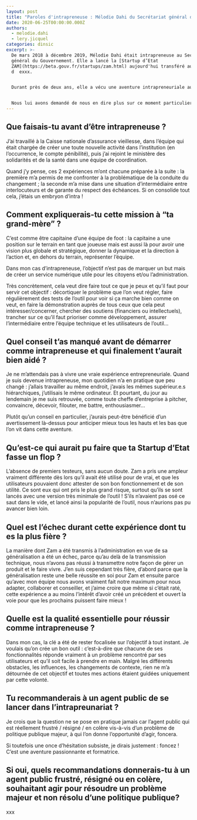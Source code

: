 ```yaml
---
layout: post
title: "Paroles d'intrapreneuse : Mélodie Dahi du Secrétariat général du Gouvernement"
date: 2020-06-25T00:00:00.000Z
authors:
  - melodie.dahi
  - lery.jicquel
categories: dinsic
excerpt: >-
  De mars 2018 à décembre 2019, Mélodie Dahi était intrapreneuse au Secrétariat
  général du Gouvernement. Elle a lancé la [Startup d’Etat
  ZAM](https://beta.gouv.fr/startups/zam.html) aujourd'hui transféré au sein
  d  exxx.


  Durant près de deux ans, elle a vécu une aventure intrapreneuriale au sein de l’incubateur des services numériques de l’État membre du réseau [beta.gouv.fr](https://beta.gouv.fr/approche/).


  Nous lui avons demandé de nous en dire plus sur ce moment particulier de sa carrière.
---
```

## Que faisais-tu avant d’être intrapreneuse ?

J’ai travaillé à la Caisse nationale d’assurance vieillesse, dans l’équipe qui était chargée de créer une toute nouvelle activité dans l’institution (en l’occurrence, le compte pénibilité), puis j’ai rejoint le ministère des solidarités et de la santé dans une équipe de coordination.

Quand j’y pense, ces 2 expériences m’ont chacune préparée à la suite : la première m’a permis de me confronter à la problématique de la conduite du changement ; la seconde m’a mise dans une situation d’intermédiaire entre interlocuteurs et de garante du respect des échéances. Si on consolide tout cela, j’étais un embryon d’intra !

## Comment expliquerais-tu cette mission à “ta grand-mère” ?

C’est comme être capitaine d’une équipe de foot : la capitaine a une position sur le terrain en tant que joueuse mais est aussi là pour avoir une vision plus globale et stratégique, donner la dynamique et la direction à l’action et, en dehors du terrain, représenter l’équipe.

Dans mon cas d’intrapreneuse, l’objectif n’est pas de marquer un but mais de créer un service numérique utile pour les citoyens et/ou l’administration.

Très concrètement, cela veut dire faire tout ce que je peux et qu’il faut pour servir cet objectif : décortiquer le problème que l’on veut régler, faire régulièrement des tests de l’outil pour voir si ça marche bien comme on veut, en faire la démonstration auprès de tous ceux que cela peut intéresser/concerner, chercher des soutiens (financiers ou intellectuels), trancher sur ce qu’il faut prioriser comme développement, assurer l’intermédiaire entre l’équipe technique et les utilisateurs de l’outil...

## Quel conseil t’as manqué avant de démarrer comme intrapreneuse et qui finalement t’aurait bien aidé ?

Je ne m’attendais pas à vivre une vraie expérience entrepreneuriale. Quand je suis devenue intrapreneuse, mon quotidien n’a en pratique que peu changé : j’allais travailler au même endroit, j’avais les mêmes supérieur.e.s hiérarchiques, j’utilisais le même ordinateur. Et pourtant, du jour au lendemain je me suis retrouvée, comme toute cheffe d’entreprise à pitcher, convaincre, décevoir, filouter, me battre, enthousiasmer…

Plutôt qu’un conseil en particulier, j’aurais peut-être bénéficié d’un avertissement là-dessus pour anticiper mieux tous les hauts et les bas que l’on vit dans cette aventure.

## Qu’est-ce qui aurait pu faire que ta Startup d’Etat fasse un flop ?

L’absence de premiers testeurs, sans aucun doute. Zam a pris une ampleur vraiment différente dès lors qu’il avait été utilisé pour de vrai, et que les utilisateurs pouvaient donc attester de son bon fonctionnement et de son utilité. Ce sont eux qui ont pris le plus grand risque, surtout qu’ils se sont lancés avec une version très minimale de l’outil ! S’ils n’avaient pas osé ce saut dans le vide, et lancé ainsi la popularité de l’outil, nous n’aurions pas pu avancer bien loin.

## Quel est l’échec durant cette expérience dont tu es la plus fière ?

La manière dont Zam a été transmis à l’administration en vue de sa généralisation a été un échec, parce qu’au delà de la transmission technique, nous n’avons pas réussi à transmettre notre façon de gérer un produit et le faire vivre. J’en suis cependant très fière, d’abord parce que la généralisation reste une belle réussite en soi pour Zam et ensuite parce qu’avec mon équipe nous avons vraiment fait notre maximum pour nous adapter, collaborer et conseiller, et j’aime croire que même si c’était raté, cette expérience a au moins l’intérêt d’avoir créé un précédent et ouvert la voie pour que les prochains puissent faire mieux !

## Quelle est la qualité essentielle pour réussir comme intrapreneuse ?

Dans mon cas, la clé a été de rester focalisée sur l’objectif à tout instant. Je voulais qu’on crée un bon outil : c’est-à-dire que chacune de ses fonctionnalités réponde vraiment à un problème rencontré par ses utilisateurs et qu’il soit facile à prendre en main. Malgré les différents obstacles, les influences, les changements de contexte, rien ne m’a détournée de cet objectif et toutes mes actions étaient guidées uniquement par cette volonté.

## Tu recommanderais à un agent public de se lancer dans l’intrapreunariat ?

Je crois que la question ne se pose en pratique jamais car l’agent public qui est réellement frustré / résigné / en colère vis-à-vis d’un problème de politique publique majeur, à qui l’on donne l’opportunité d’agir, foncera.

Si toutefois une once d’hésitation subsiste, je dirais justement : foncez ! C’est une aventure passionnante et formatrice.

## Si oui, quels recommandations donnerais-tu à un agent public frustré, résigné ou en colère, souhaitant agir pour résoudre un problème majeur et non résolu d’une politique publique?

xxx